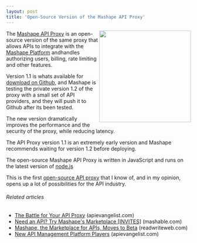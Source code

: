 ```yaml
---
layout: post
title: 'Open-Source Version of the Mashape API Proxy'
---
```

<a href="http://www.mashape.com/"><img src="http://kinlane-productions.s3.amazonaws.com/api-service-providers/mashape-logo.png" alt="" width="250" align="right" /></a>The <a title="Mashape API Proxy" href="https://github.com/Mashaper/Mashape-API-Proxy">Mashape API Proxy</a> is an open-source version of the same proxy that allows APIs to integrate with the <a title="Mashape Platform" href="http://www.mashape.com/">Mashape Platform</a> andhandles authorizing users, billing, rate limiting and other features.<p></p>
Version 1.1 is whats available for <a title="download on Github" href="https://github.com/Mashaper/Mashape-API-Proxy">download on Github</a>, and Mashape is testing the private version 1.2 of the proxy with a small set of API providers, and they will push it to Github after its been tested.<p></p>
The new version dramatically improves the performance and the security of the proxy, while reducing latency.<p></p>
The API Proxy version 1.1 is an extremely early version and Mashape recommends waiting for version 1.2 before deploying.<p></p>
The open-source Mashape API Proxy is written in JavaScript and runs on the latest version of <a title="node.js" href="http://nodejs.org/">node.js</a><p></p>
This is the first <a title="open-source API proxy" href="https://github.com/Mashaper/Mashape-API-Proxy">open-source API proxy</a> that I know of, and in my opinion, opens up a lot of possibilities for the API industry.
<h6 class="zemanta-related-title" style="font-size: 1em;">Related articles</h6>
<ul class="zemanta-article-ul">
	<li class="zemanta-article-ul-li"><a href="http://blog.apievangelist.com/2011/06/11/the-battle-for-your-api-proxy/">The Battle for Your API Proxy</a> (apievangelist.com)</li>
	<li class="zemanta-article-ul-li"><a href="http://mashable.com/2011/06/02/mashape/">Need an API? Try Mashape's Marketplace [INVITES]</a> (mashable.com)</li>
	<li class="zemanta-article-ul-li"><a href="http://www.readwriteweb.com/hack/2011/06/mashape-the-marketplace-for-ap.php">Mashape, the Marketplace for APIs, Moves to Beta</a> (readwriteweb.com)</li>
	<li class="zemanta-article-ul-li"><a href="http://blog.apievangelist.com/2011/06/17/new-api-management-platform-players/">New API Management Platform Players</a> (apievangelist.com)</li>
</ul>
